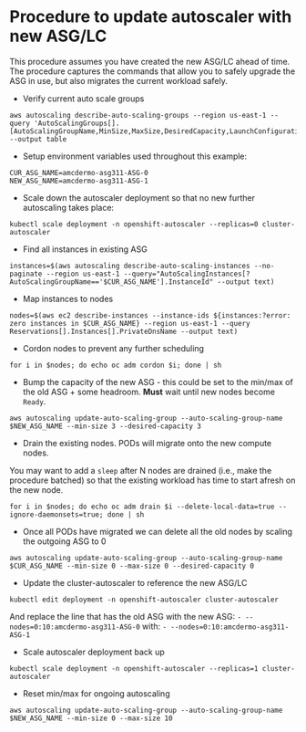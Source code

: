 # Procedure to update autoscaler with new ASG/LC

This procedure assumes you have created the new ASG/LC ahead of time.
The procedure captures the commands that allow you to safely upgrade
the ASG in use, but also migrates the current workload safely.

- Verify current auto scale groups

```console
aws autoscaling describe-auto-scaling-groups --region us-east-1 --query 'AutoScalingGroups[].[AutoScalingGroupName,MinSize,MaxSize,DesiredCapacity,LaunchConfigurationName]' --output table
```

- Setup environment variables used throughout this example:

```console
CUR_ASG_NAME=amcdermo-asg311-ASG-0
NEW_ASG_NAME=amcdermo-asg311-ASG-1
```

- Scale down the autoscaler deployment so that no new further autoscaling takes place:

```console
kubectl scale deployment -n openshift-autoscaler --replicas=0 cluster-autoscaler
```

- Find all instances in existing ASG

```console
instances=$(aws autoscaling describe-auto-scaling-instances --no-paginate --region us-east-1 --query="AutoScalingInstances[?AutoScalingGroupName=='$CUR_ASG_NAME'].InstanceId" --output text)
```

- Map instances to nodes

```console
nodes=$(aws ec2 describe-instances --instance-ids ${instances:?error: zero instances in $CUR_ASG_NAME} --region us-east-1 --query Reservations[].Instances[].PrivateDnsName --output text)
```

- Cordon nodes to prevent any further scheduling

```console
for i in $nodes; do echo oc adm cordon $i; done | sh
```

- Bump the capacity of the new ASG - this could be set to the min/max of the old ASG + some headroom. **Must** wait until new nodes become `Ready`.

```console
aws autoscaling update-auto-scaling-group --auto-scaling-group-name $NEW_ASG_NAME --min-size 3 --desired-capacity 3
```

- Drain the existing nodes. PODs will migrate onto the new compute nodes.

You may want to add a `sleep` after N nodes are drained (i.e., make
the procedure batched) so that the existing workload has time to start
afresh on the new node.

```console
for i in $nodes; do echo oc adm drain $i --delete-local-data=true --ignore-daemonsets=true; done | sh
```

- Once all PODs have migrated we can delete all the old nodes by scaling the outgoing ASG to 0

```console
aws autoscaling update-auto-scaling-group --auto-scaling-group-name $CUR_ASG_NAME --min-size 0 --max-size 0 --desired-capacity 0
```

- Update the cluster-autoscaler to reference the new ASG/LC

```console
kubectl edit deployment -n openshift-autoscaler cluster-autoscaler
```

And replace the line that has the old ASG with the new ASG:
`- --nodes=0:10:amcdermo-asg311-ASG-0` with:
`- --nodes=0:10:amcdermo-asg311-ASG-1`

- Scale autoscaler deployment back up

```console
kubectl scale deployment -n openshift-autoscaler --replicas=1 cluster-autoscaler
```

- Reset min/max for ongoing autoscaling

```console
aws autoscaling update-auto-scaling-group --auto-scaling-group-name $NEW_ASG_NAME --min-size 0 --max-size 10
```
